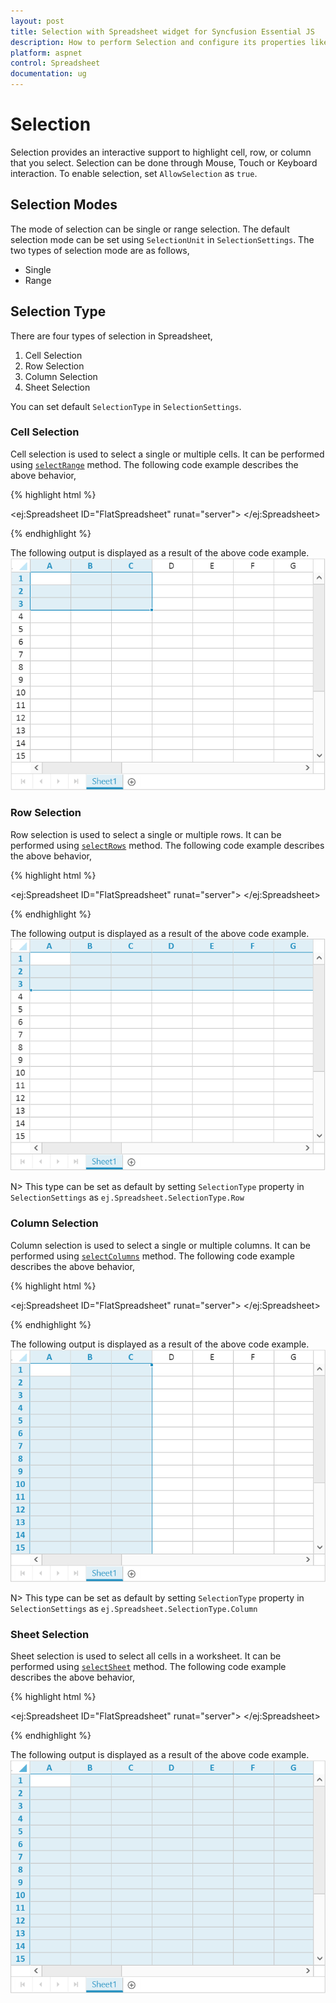 ```yaml
---
layout: post
title: Selection with Spreadsheet widget for Syncfusion Essential JS
description: How to perform Selection and configure its properties like selection type, selection mode etc.
platform: aspnet
control: Spreadsheet
documentation: ug
---
```

# Selection

Selection provides an interactive support to highlight cell, row, or column that you select. Selection can be done through Mouse, Touch or Keyboard interaction. To enable selection, set `AllowSelection` as `true`.

## Selection Modes

The mode of selection can be single or range selection. The default selection mode can be set using `SelectionUnit` in `SelectionSettings`.
The two types of selection mode are as follows,

* Single
* Range 

## Selection Type

There are four types of selection in Spreadsheet,

1. Cell Selection
2. Row Selection
3. Column Selection
4. Sheet Selection

You can set default `SelectionType` in `SelectionSettings`.

### Cell Selection 

Cell selection is used to select a single or multiple cells. It can be performed using [`selectRange`](http://help.syncfusion.com/api/js/ejspreadsheet#methods:xlselection-selectrange "selectRange") method. 
The following code example describes the above behavior,

{% highlight html %}

<ej:Spreadsheet ID="FlatSpreadsheet" runat="server">
       <ClientSideEvents LoadComplete="loadComplete" />
</ej:Spreadsheet>

<script type="text/javascript">
function loadComplete() {
    this.XLSelection.selectRange("A1:C3");
    this.XLDragFill.positionAutoFillElement();
}
</script>

{% endhighlight %}

The following output is displayed as a result of the above code example.
![](Selection_images/Selection_img1.png)

### Row Selection 

Row selection is used to select a single or multiple rows. It can be performed using [`selectRows`](http://help.syncfusion.com/api/js/ejspreadsheet#methods:xlselection-selectrows "selectRows") method.
The following code example describes the above behavior,

{% highlight html %}

<ej:Spreadsheet ID="FlatSpreadsheet" runat="server">
       <ClientSideEvents LoadComplete="loadComplete" />
</ej:Spreadsheet>

<script type="text/javascript">
function loadComplete() {
    this.XLSelection.selectRows(0,2);
    this.XLDragFill.positionAutoFillElement();
}
</script>

{% endhighlight %}

The following output is displayed as a result of the above code example.
![](Selection_images/Selection_img2.png)

N> This type can be set as default by setting `SelectionType` property in `SelectionSettings` as `ej.Spreadsheet.SelectionType.Row`

### Column Selection

Column selection is used to select a single or multiple columns. It can be performed using [`selectColumns`](http://help.syncfusion.com/api/js/ejspreadsheet#methods:xlselection-selectcolumns "selectColumns") method.
The following code example describes the above behavior,

{% highlight html %}

<ej:Spreadsheet ID="FlatSpreadsheet" runat="server">
       <ClientSideEvents LoadComplete="loadComplete" />
</ej:Spreadsheet>

<script type="text/javascript">
function loadComplete() {
    this.XLSelection.selectColumns(0,2);
    this.XLDragFill.positionAutoFillElement();
}
</script>
{% endhighlight %}

The following output is displayed as a result of the above code example.
![](Selection_images/Selection_img3.png)

N> This type can be set as default by setting `SelectionType` property in `SelectionSettings` as `ej.Spreadsheet.SelectionType.Column`

### Sheet Selection

Sheet selection is used to select all cells in a worksheet.  It can be performed using [`selectSheet`](http://help.syncfusion.com/api/js/ejspreadsheet#methods:xlselection-selectsheet "selectSheet") method.
The following code example describes the above behavior,

{% highlight html %}

<ej:Spreadsheet ID="FlatSpreadsheet" runat="server">
       <ClientSideEvents LoadComplete="loadComplete" />
</ej:Spreadsheet>

<script type="text/javascript">
function loadComplete() {
 this.XLSelection.selectSheet();    
}
</script>

{% endhighlight %}

The following output is displayed as a result of the above code example. 
![](Selection_images/Selection_img4.png)